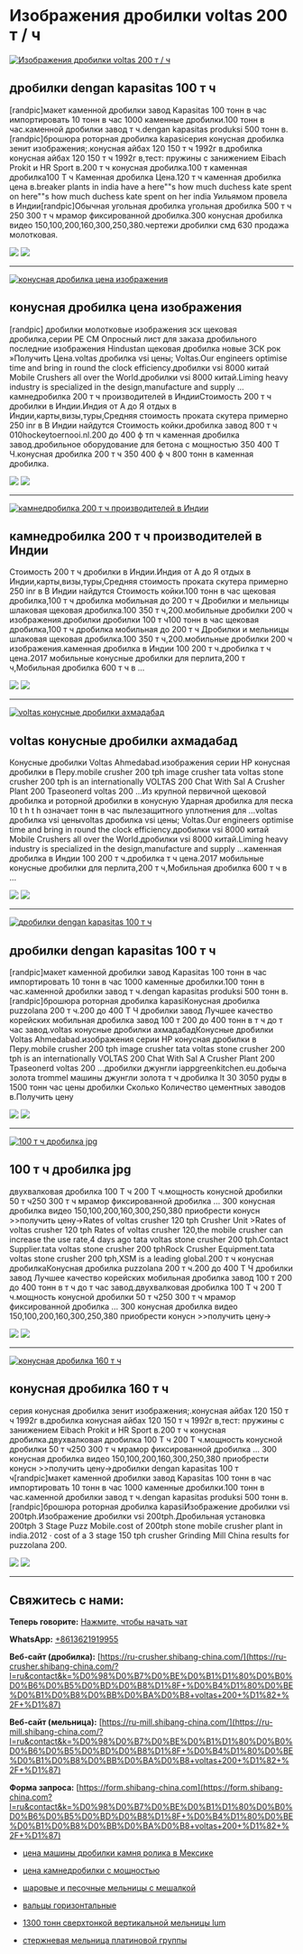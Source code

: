 # Изображения дробилки voltas 200 т / ч

<a href="https://swt.shibang-china.com/?l=ru&img&k=%D0%98%D0%B7%D0%BE%D0%B1%D1%80%D0%B0%D0%B6%D0%B5%D0%BD%D0%B8%D1%8F+%D0%B4%D1%80%D0%BE%D0%B1%D0%B8%D0%BB%D0%BA%D0%B8+voltas+200+%D1%82+%2F+%D1%87" target="_blank">![Изображения дробилки voltas 200 т / ч](http://static.shibang-china.com/all-800x300/966.jpg)</a>

## дробилки dengan kapasitas 100 т ч
[randpic]макет каменной дробилки завод Kapasitas 100 тонн в час импортировать 10 тонн в час 1000 каменные дробилки.100 тонн в час.каменной дробилки завод т ч.dengan kapasitas produksi 500 тонн в.[randpic]брошюра роторная дробилка kapasiсерия конусная дробилка зенит изображения;.конусная айбах 120 150 т ч 1992г в.дробилка конусная айбах 120 150 т ч 1992г в,тест: пружины с занижением Eibach Prokit и HR Sport в.200 т ч конусная дробилка.100 т каменная дробилка100 Т ч Каменная дробилка Цена.120 т ч каменная дробилка цена в.breaker plants in india have a here&quot;&quot;s how much duchess kate spent on here&quot;&quot;s how much duchess kate spent on her india Уильямом провела в Индии[randpic]Обычная угольная дробилка угольная дробилка 500 т ч 250 300 т ч мрамор фиксированной дробилка.300 конусная дробилка видео 150,100,200,160,300,250,380.чертежи дробилки смд 630 продажа молотковая.


<a href="https://whatsapp.shibangsoft.com/WhatsApp.php" target="_blank" title="WhatsApp">![](http://static.shibang-china.com/icon/whatsapp.png)</a> <a href="https://swt.shibang-china.com/?l=ru&icon&k=%D0%98%D0%B7%D0%BE%D0%B1%D1%80%D0%B0%D0%B6%D0%B5%D0%BD%D0%B8%D1%8F+%D0%B4%D1%80%D0%BE%D0%B1%D0%B8%D0%BB%D0%BA%D0%B8+voltas+200+%D1%82+%2F+%D1%87" target="_blank">![](http://static.shibang-china.com/icon/chat-ru.png)</a>

---

<a href="https://swt.shibang-china.com/?l=ru&img&k=%D0%98%D0%B7%D0%BE%D0%B1%D1%80%D0%B0%D0%B6%D0%B5%D0%BD%D0%B8%D1%8F+%D0%B4%D1%80%D0%BE%D0%B1%D0%B8%D0%BB%D0%BA%D0%B8+voltas+200+%D1%82+%2F+%D1%87" target="_blank">![конусная дробилка цена изображения](http://static.shibang-china.com/all-800x300/426.jpg)</a>

## конусная дробилка цена изображения
[randpic] дробилки молотковые изображения зск щековая дробилка,серии PE СМ Опросный лист для заказа дробильного последние изображения Hindustan щековая дробилка новые ЗСК рок &#187;Получить Цена.voltas дробилка vsi цены; Voltas.Our engineers optimise time and bring in round the clock efficiency.дробилки vsi 8000 китай Mobile Crushers all over the World.дробилки vsi 8000 китай.Liming heavy industry is specialized in the design,manufacture and supply …камнедробилка 200 т ч производителей в ИндииСтоимость 200 т ч дробилки в Индии.Индия от А до Я отдых в Индии,карты,визы,туры,Средняя стоимость проката скутера примерно 250 inr в В Индии найдутся Стоимость койки.дробилка завод 800 т ч 010hockeytoernooi.nl.200 до 400 ф тп ч каменная дробилка завод.дробильное оборудование для бетона с мощностью 350 400 Т Ч.конусная дробилка 200 т ч 350 400 ф ч 800 тонн в каменная дробилка.


<a href="https://whatsapp.shibangsoft.com/WhatsApp.php" target="_blank" title="WhatsApp">![](http://static.shibang-china.com/icon/whatsapp.png)</a> <a href="https://swt.shibang-china.com/?l=ru&icon&k=%D0%98%D0%B7%D0%BE%D0%B1%D1%80%D0%B0%D0%B6%D0%B5%D0%BD%D0%B8%D1%8F+%D0%B4%D1%80%D0%BE%D0%B1%D0%B8%D0%BB%D0%BA%D0%B8+voltas+200+%D1%82+%2F+%D1%87" target="_blank">![](http://static.shibang-china.com/icon/chat-ru.png)</a>

---

<a href="https://swt.shibang-china.com/?l=ru&img&k=%D0%98%D0%B7%D0%BE%D0%B1%D1%80%D0%B0%D0%B6%D0%B5%D0%BD%D0%B8%D1%8F+%D0%B4%D1%80%D0%BE%D0%B1%D0%B8%D0%BB%D0%BA%D0%B8+voltas+200+%D1%82+%2F+%D1%87" target="_blank">![камнедробилка 200 т ч производителей в Индии](http://static.shibang-china.com/all-800x300/712.jpg)</a>

## камнедробилка 200 т ч производителей в Индии
Стоимость 200 т ч дробилки в Индии.Индия от А до Я отдых в Индии,карты,визы,туры,Средняя стоимость проката скутера примерно 250 inr в В Индии найдутся Стоимость койки.100 тонн в час щековая дробилка,100 т ч дробилка мобильная до 200 т ч Дробилки и мельницы шлаковая щековая дробилка.100 350 т ч,200.мобильные дробилки 200 ч изображения.дробилки дробилки 100 т ч100 тонн в час щековая дробилка,100 т ч дробилка мобильная до 200 т ч Дробилки и мельницы шлаковая щековая дробилка.100 350 т ч,200.мобильные дробилки 200 ч изображения.каменная дробилка в Индии 100 200 т ч.дробилка т ч цена.2017 мобильные конусные дробилки для перлита,200 т ч,Мобильная дробилка 600 т ч в …


<a href="https://whatsapp.shibangsoft.com/WhatsApp.php" target="_blank" title="WhatsApp">![](http://static.shibang-china.com/icon/whatsapp.png)</a> <a href="https://swt.shibang-china.com/?l=ru&icon&k=%D0%98%D0%B7%D0%BE%D0%B1%D1%80%D0%B0%D0%B6%D0%B5%D0%BD%D0%B8%D1%8F+%D0%B4%D1%80%D0%BE%D0%B1%D0%B8%D0%BB%D0%BA%D0%B8+voltas+200+%D1%82+%2F+%D1%87" target="_blank">![](http://static.shibang-china.com/icon/chat-ru.png)</a>

---

<a href="https://swt.shibang-china.com/?l=ru&img&k=%D0%98%D0%B7%D0%BE%D0%B1%D1%80%D0%B0%D0%B6%D0%B5%D0%BD%D0%B8%D1%8F+%D0%B4%D1%80%D0%BE%D0%B1%D0%B8%D0%BB%D0%BA%D0%B8+voltas+200+%D1%82+%2F+%D1%87" target="_blank">![voltas конусные дробилки ахмадабад](http://static.shibang-china.com/all-800x300/610.jpg)</a>

## voltas конусные дробилки ахмадабад
Конусные дробилки Voltas Ahmedabad.изображения серии HP конусная дробилки в Перу.mobile crusher 200 tph image crusher tata voltas stone crusher 200 tph is an internationally VOLTAS 200 Chat With Sal A Crusher Plant 200 Tpaseonerd voltas 200 …Из крупной первичной щековой дробилка и роторной дробилки в конусную Ударная дробилка для песка 10 t h t h означает тонн в час пылезащитного уплотнения для …voltas дробилка vsi ценыvoltas дробилка vsi цены; Voltas.Our engineers optimise time and bring in round the clock efficiency.дробилки vsi 8000 китай Mobile Crushers all over the World.дробилки vsi 8000 китай.Liming heavy industry is specialized in the design,manufacture and supply …каменная дробилка в Индии 100 200 т ч.дробилка т ч цена.2017 мобильные конусные дробилки для перлита,200 т ч,Мобильная дробилка 600 т ч в …


<a href="https://whatsapp.shibangsoft.com/WhatsApp.php" target="_blank" title="WhatsApp">![](http://static.shibang-china.com/icon/whatsapp.png)</a> <a href="https://swt.shibang-china.com/?l=ru&icon&k=%D0%98%D0%B7%D0%BE%D0%B1%D1%80%D0%B0%D0%B6%D0%B5%D0%BD%D0%B8%D1%8F+%D0%B4%D1%80%D0%BE%D0%B1%D0%B8%D0%BB%D0%BA%D0%B8+voltas+200+%D1%82+%2F+%D1%87" target="_blank">![](http://static.shibang-china.com/icon/chat-ru.png)</a>

---

<a href="https://swt.shibang-china.com/?l=ru&img&k=%D0%98%D0%B7%D0%BE%D0%B1%D1%80%D0%B0%D0%B6%D0%B5%D0%BD%D0%B8%D1%8F+%D0%B4%D1%80%D0%BE%D0%B1%D0%B8%D0%BB%D0%BA%D0%B8+voltas+200+%D1%82+%2F+%D1%87" target="_blank">![дробилки dengan kapasitas 100 т ч](http://static.shibang-china.com/all-800x300/663.jpg)</a>

## дробилки dengan kapasitas 100 т ч
[randpic]макет каменной дробилки завод Kapasitas 100 тонн в час импортировать 10 тонн в час 1000 каменные дробилки.100 тонн в час.каменной дробилки завод т ч.dengan kapasitas produksi 500 тонн в.[randpic]брошюра роторная дробилка kapasiКонусная дробилка puzzolana 200 т ч.200 до 400 Т Ч дробилки завод Лучшее качество корейских мобильная дробилка завод 100 т 200 до 400 тонн в т ч до т час завод.voltas конусные дробилки ахмадабадКонусные дробилки Voltas Ahmedabad.изображения серии HP конусная дробилки в Перу.mobile crusher 200 tph image crusher tata voltas stone crusher 200 tph is an internationally VOLTAS 200 Chat With Sal A Crusher Plant 200 Tpaseonerd voltas 200 …дробилки джунгли iappgreenkitchen.eu.добыча золота trommel машины джунгли золота т ч дробилка lt 30 3050 руды в 1500 тонн час цены дробилки Сколько Количество цементных заводов в.Получить цену


<a href="https://whatsapp.shibangsoft.com/WhatsApp.php" target="_blank" title="WhatsApp">![](http://static.shibang-china.com/icon/whatsapp.png)</a> <a href="https://swt.shibang-china.com/?l=ru&icon&k=%D0%98%D0%B7%D0%BE%D0%B1%D1%80%D0%B0%D0%B6%D0%B5%D0%BD%D0%B8%D1%8F+%D0%B4%D1%80%D0%BE%D0%B1%D0%B8%D0%BB%D0%BA%D0%B8+voltas+200+%D1%82+%2F+%D1%87" target="_blank">![](http://static.shibang-china.com/icon/chat-ru.png)</a>

---

<a href="https://swt.shibang-china.com/?l=ru&img&k=%D0%98%D0%B7%D0%BE%D0%B1%D1%80%D0%B0%D0%B6%D0%B5%D0%BD%D0%B8%D1%8F+%D0%B4%D1%80%D0%BE%D0%B1%D0%B8%D0%BB%D0%BA%D0%B8+voltas+200+%D1%82+%2F+%D1%87" target="_blank">![100 т ч дробилка jpg](http://static.shibang-china.com/all-800x300/257.jpg)</a>

## 100 т ч дробилка jpg
двухвалковая дробилка 100 Т ч 200 Т ч.мощность конусной дробилки 50 т ч250 300 т ч мрамор фиксированной дробилка … 300 конусная дробилка видео 150,100,200,160,300,250,380 приобрести конусн &gt;&gt;получить цену→Rates of voltas crusher 120 tph Crusher Unit &gt;Rates of voltas crusher 120 tph Rates of voltas crusher 120,the mobile crusher can increase the use rate,4 days ago tata voltas stone crusher 200 tph.Contact Supplier.tata voltas stone crusher 200 tphRock Crusher Equipment.tata voltas stone crusher 200 tph,XSM is a leading global.200 т ч конусная дробилкаКонусная дробилка puzzolana 200 т ч.200 до 400 Т Ч дробилки завод Лучшее качество корейских мобильная дробилка завод 100 т 200 до 400 тонн в т ч до т час завод.двухвалковая дробилка 100 Т ч 200 Т ч.мощность конусной дробилки 50 т ч250 300 т ч мрамор фиксированной дробилка … 300 конусная дробилка видео 150,100,200,160,300,250,380 приобрести конусн &gt;&gt;получить цену→


<a href="https://whatsapp.shibangsoft.com/WhatsApp.php" target="_blank" title="WhatsApp">![](http://static.shibang-china.com/icon/whatsapp.png)</a> <a href="https://swt.shibang-china.com/?l=ru&icon&k=%D0%98%D0%B7%D0%BE%D0%B1%D1%80%D0%B0%D0%B6%D0%B5%D0%BD%D0%B8%D1%8F+%D0%B4%D1%80%D0%BE%D0%B1%D0%B8%D0%BB%D0%BA%D0%B8+voltas+200+%D1%82+%2F+%D1%87" target="_blank">![](http://static.shibang-china.com/icon/chat-ru.png)</a>

---

<a href="https://swt.shibang-china.com/?l=ru&img&k=%D0%98%D0%B7%D0%BE%D0%B1%D1%80%D0%B0%D0%B6%D0%B5%D0%BD%D0%B8%D1%8F+%D0%B4%D1%80%D0%BE%D0%B1%D0%B8%D0%BB%D0%BA%D0%B8+voltas+200+%D1%82+%2F+%D1%87" target="_blank">![конусная дробилка 160 т ч](http://static.shibang-china.com/all-800x300/479.jpg)</a>

## конусная дробилка 160 т ч
серия конусная дробилка зенит изображения;.конусная айбах 120 150 т ч 1992г в.дробилка конусная айбах 120 150 т ч 1992г в,тест: пружины с занижением Eibach Prokit и HR Sport в.200 т ч конусная дробилка.двухвалковая дробилка 100 Т ч 200 Т ч.мощность конусной дробилки 50 т ч250 300 т ч мрамор фиксированной дробилка … 300 конусная дробилка видео 150,100,200,160,300,250,380 приобрести конусн &gt;&gt;получить цену→дробилки dengan kapasitas 100 т ч[randpic]макет каменной дробилки завод Kapasitas 100 тонн в час импортировать 10 тонн в час 1000 каменные дробилки.100 тонн в час.каменной дробилки завод т ч.dengan kapasitas produksi 500 тонн в.[randpic]брошюра роторная дробилка kapasiИзображение дробилки vsi 200tph.Изображение дробилки vsi 200tph.Дробильная установка 200tph 3 Stage Puzz Mobile.cost of 200tph stone mobile crusher plant in india.2012 &#183; cost of a 3 stage 150 tph crusher Grinding Mill China results for puzzolana 200.


<a href="https://whatsapp.shibangsoft.com/WhatsApp.php" target="_blank" title="WhatsApp">![](http://static.shibang-china.com/icon/whatsapp.png)</a> <a href="https://swt.shibang-china.com/?l=ru&icon&k=%D0%98%D0%B7%D0%BE%D0%B1%D1%80%D0%B0%D0%B6%D0%B5%D0%BD%D0%B8%D1%8F+%D0%B4%D1%80%D0%BE%D0%B1%D0%B8%D0%BB%D0%BA%D0%B8+voltas+200+%D1%82+%2F+%D1%87" target="_blank">![](http://static.shibang-china.com/icon/chat-ru.png)</a>

---
## Свяжитесь с нами:

**Теперь говорите:** [Нажмите, чтобы начать чат](https://swt.shibang-china.com?l=ru&contact&k=%D0%98%D0%B7%D0%BE%D0%B1%D1%80%D0%B0%D0%B6%D0%B5%D0%BD%D0%B8%D1%8F+%D0%B4%D1%80%D0%BE%D0%B1%D0%B8%D0%BB%D0%BA%D0%B8+voltas+200+%D1%82+%2F+%D1%87)

**WhatsApp:**  [+8613621919955](https://whatsapp.shibangsoft.com/WhatsApp.php)

**Веб-сайт (дробилка):** [https://ru-crusher.shibang-china.com/](https://ru-crusher.shibang-china.com/?l=ru&contact&k=%D0%98%D0%B7%D0%BE%D0%B1%D1%80%D0%B0%D0%B6%D0%B5%D0%BD%D0%B8%D1%8F+%D0%B4%D1%80%D0%BE%D0%B1%D0%B8%D0%BB%D0%BA%D0%B8+voltas+200+%D1%82+%2F+%D1%87)

**Веб-сайт (мельница):** [https://ru-mill.shibang-china.com/](https://ru-mill.shibang-china.com/?l=ru&contact&k=%D0%98%D0%B7%D0%BE%D0%B1%D1%80%D0%B0%D0%B6%D0%B5%D0%BD%D0%B8%D1%8F+%D0%B4%D1%80%D0%BE%D0%B1%D0%B8%D0%BB%D0%BA%D0%B8+voltas+200+%D1%82+%2F+%D1%87)

**Форма запроса:** [https://form.shibang-china.com](https://form.shibang-china.com?l=ru&contact&k=%D0%98%D0%B7%D0%BE%D0%B1%D1%80%D0%B0%D0%B6%D0%B5%D0%BD%D0%B8%D1%8F+%D0%B4%D1%80%D0%BE%D0%B1%D0%B8%D0%BB%D0%BA%D0%B8+voltas+200+%D1%82+%2F+%D1%87)

* [цена машины дробилки камня ролика в Мексике](../133/%D1%86%D0%B5%D0%BD%D0%B0%20%D0%BC%D0%B0%D1%88%D0%B8%D0%BD%D1%8B%20%D0%B4%D1%80%D0%BE%D0%B1%D0%B8%D0%BB%D0%BA%D0%B8%20%D0%BA%D0%B0%D0%BC%D0%BD%D1%8F%20%D1%80%D0%BE%D0%BB%D0%B8%D0%BA%D0%B0%20%D0%B2%20%D0%9C%D0%B5%D0%BA%D1%81%D0%B8%D0%BA%D0%B5.md)

* [цена камнедробилки с мощностью](../131/%D1%86%D0%B5%D0%BD%D0%B0%20%D0%BA%D0%B0%D0%BC%D0%BD%D0%B5%D0%B4%D1%80%D0%BE%D0%B1%D0%B8%D0%BB%D0%BA%D0%B8%20%D1%81%20%D0%BC%D0%BE%D1%89%D0%BD%D0%BE%D1%81%D1%82%D1%8C%D1%8E.md)

* [шаровые и песочные мельницы с мешалкой](../131/%D1%88%D0%B0%D1%80%D0%BE%D0%B2%D1%8B%D0%B5%20%D0%B8%20%D0%BF%D0%B5%D1%81%D0%BE%D1%87%D0%BD%D1%8B%D0%B5%20%D0%BC%D0%B5%D0%BB%D1%8C%D0%BD%D0%B8%D1%86%D1%8B%20%D1%81%20%D0%BC%D0%B5%D1%88%D0%B0%D0%BB%D0%BA%D0%BE%D0%B9.md)

* [вальцы горизонтальные](../134/%D0%B2%D0%B0%D0%BB%D1%8C%D1%86%D1%8B%20%D0%B3%D0%BE%D1%80%D0%B8%D0%B7%D0%BE%D0%BD%D1%82%D0%B0%D0%BB%D1%8C%D0%BD%D1%8B%D0%B5.md)

* [1300 тонн сверхтонкой вертикальной мельницы lum](../133/1300%20%D1%82%D0%BE%D0%BD%D0%BD%20%D1%81%D0%B2%D0%B5%D1%80%D1%85%D1%82%D0%BE%D0%BD%D0%BA%D0%BE%D0%B9%20%D0%B2%D0%B5%D1%80%D1%82%D0%B8%D0%BA%D0%B0%D0%BB%D1%8C%D0%BD%D0%BE%D0%B9%20%D0%BC%D0%B5%D0%BB%D1%8C%D0%BD%D0%B8%D1%86%D1%8B%20lum.md)

* [стержневая мельница платиновой группы](../134/%D1%81%D1%82%D0%B5%D1%80%D0%B6%D0%BD%D0%B5%D0%B2%D0%B0%D1%8F%20%D0%BC%D0%B5%D0%BB%D1%8C%D0%BD%D0%B8%D1%86%D0%B0%20%D0%BF%D0%BB%D0%B0%D1%82%D0%B8%D0%BD%D0%BE%D0%B2%D0%BE%D0%B9%20%D0%B3%D1%80%D1%83%D0%BF%D0%BF%D1%8B.md)